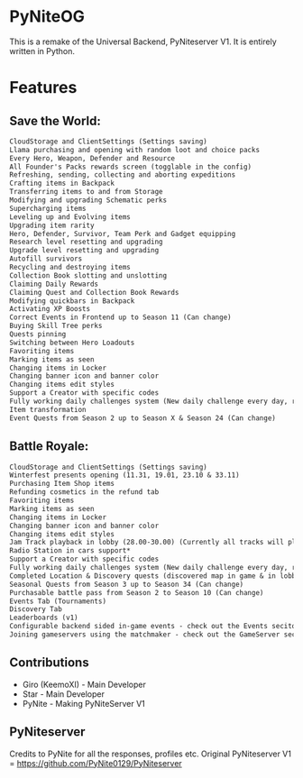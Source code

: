 # PyNiteOG
This is a remake of the Universal Backend, PyNiteserver V1. It is entirely written in Python.

# Features
## Save the World:
```diff
CloudStorage and ClientSettings (Settings saving)
Llama purchasing and opening with random loot and choice packs
Every Hero, Weapon, Defender and Resource
All Founder's Packs rewards screen (togglable in the config)
Refreshing, sending, collecting and aborting expeditions
Crafting items in Backpack
Transferring items to and from Storage
Modifying and upgrading Schematic perks
Supercharging items
Leveling up and Evolving items
Upgrading item rarity
Hero, Defender, Survivor, Team Perk and Gadget equipping
Research level resetting and upgrading
Upgrade level resetting and upgrading
Autofill survivors
Recycling and destroying items
Collection Book slotting and unslotting
Claiming Daily Rewards
Claiming Quest and Collection Book Rewards
Modifying quickbars in Backpack
Activating XP Boosts
Correct Events in Frontend up to Season 11 (Can change)
Buying Skill Tree perks
Quests pinning
Switching between Hero Loadouts
Favoriting items
Marking items as seen
Changing items in Locker
Changing banner icon and banner color
Changing items edit styles
Support a Creator with specific codes
Fully working daily challenges system (New daily challenge every day, replacing daily challenges, etc...)
Item transformation
Event Quests from Season 2 up to Season X & Season 24 (Can change)
```

## Battle Royale:
```diff
CloudStorage and ClientSettings (Settings saving)
Winterfest presents opening (11.31, 19.01, 23.10 & 33.11)
Purchasing Item Shop items
Refunding cosmetics in the refund tab
Favoriting items
Marking items as seen
Changing items in Locker
Changing banner icon and banner color
Changing items edit styles
Jam Track playback in lobby (28.00-30.00) (Currently all tracks will play the OG Future Remix audio)
Radio Station in cars support*
Support a Creator with specific codes
Fully working daily challenges system (New daily challenge every day, replacing daily challenges, etc...)
Completed Location & Discovery quests (discovered map in game & in lobby) for Chapter 2 - 5 (Can change)
Seasonal Quests from Season 3 up to Season 34 (Can change)
Purchasable battle pass from Season 2 to Season 10 (Can change)
Events Tab (Tournaments)
Discovery Tab
Leaderboards (v1)
Configurable backend sided in-game events - check out the Events seciton in config.ini for more details
Joining gameservers using the matchmaker - check out the GameServer seciton in config.ini for more details
```

## Contributions
- Giro (KeemoXI) - Main Developer
- Star - Main Developer
- PyNite - Making PyNiteServer V1

## PyNiteserver
Credits to PyNite for all the responses, profiles etc. Original PyNiteserver V1 = https://github.com/PyNite0129/PyNiteserver